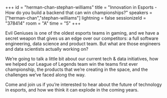 +++
id = "herman-chan-stephan-williams"
title = "Innovation in Esports - How do you build a backend that can win championships?"
speakers = ["herman-chan","stephan-williams"]
lightning = false
sessionizeId = "378414"
room = "A"
time = "5"
+++

Evil Geniuses is one of the oldest esports teams in gaming, and we have a secret weapon that gives us an edge over our competitors: a full software engineering, data science and product team. But what are those engineers and data scientists actually working on?

We’re going to talk a little bit about our current tech & data initiatives, how we helped our League of Legends team win the teams first ever championship, the products that we’re creating in the space, and the challenges we’ve faced along the way. 

Come and join us if you’re interested to hear about the future of technology in esports, and how we think it can explode in the coming years.